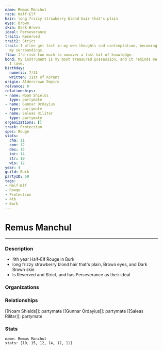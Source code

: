 ```yaml
---
name: Remus Manchul
race: Half-Elf
hair: long frizzy strawberry blond hair that's plain
eyes: Brown
skin: Dark Brown
ideal: Perseverance
trait1: Reserved
trait2: Strict
trait: I often get lost in my own thoughts and contemplation, becoming oblivious to
  my surroundings.
flaw: I'd risk too much to uncover a lost bit of knowledge.
bond: My instrument is my most treasured possession, and it reminds me of someone
  I love.
birthday:
  numeric: 7/31
  written: 31st of Korent
origin: Aldercrown Empire
relvance: 0
relationships:
- name: Noam Shields
  type: partymate
- name: Gunnar Ordayius
  type: partymate
- name: Saleas Rilitar
  type: partymate
organizations: []
track: Protection
spec: Rouge
stats:
  cha: 11
  con: 12
  dex: 15
  int: 14
  str: 10
  wis: 12
year: 4
guild: Burk
partyID: 59
tags:
- Half-Elf
- Rouge
- Protection
- 4th
- Burk
---
```

# Remus Manchul
---
### Description
- 4th year Half-Elf Rouge in Burk
- long frizzy strawberry blond hair that's plain, Brown eyes, and Dark Brown skin
- Is Reserved and Strict, and has Perseverance as their ideal

### Organizations
### Relationships
[[Noam Shields]]: partymate
[[Gunnar Ordayius]]: partymate
[[Saleas Rilitar]]: partymate
### Stats
```statblock
name: Remus Manchul
stats: [10, 15, 12, 14, 12, 11]
```